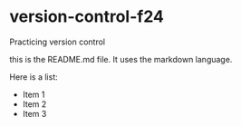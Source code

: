 # version-control-f24
Practicing version control

this is the README.md file. It uses the markdown language. 

Here is a list:

+ Item 1
+ Item 2
+ Item 3

